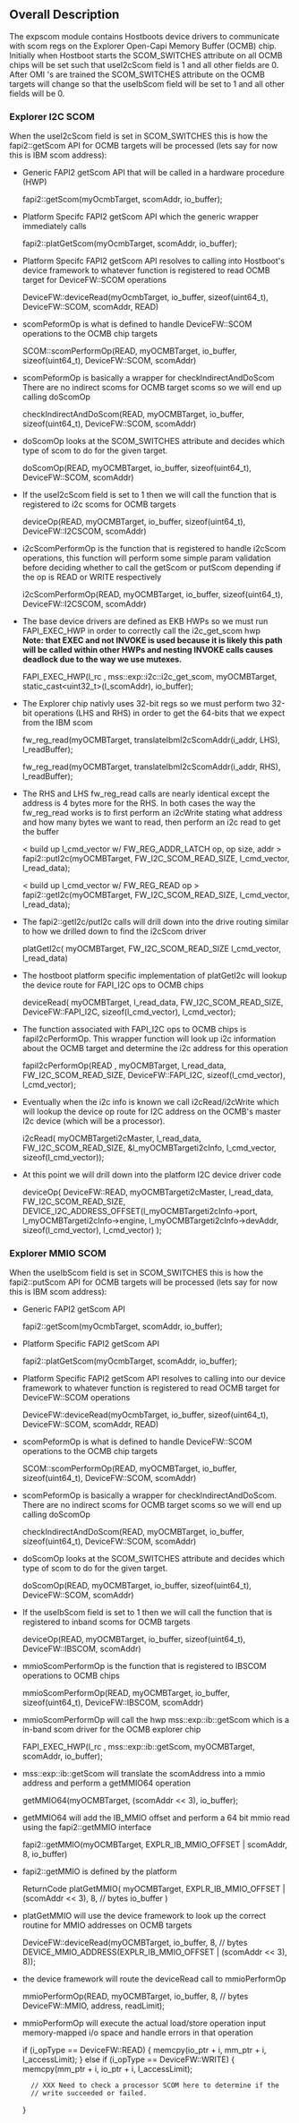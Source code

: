 ## Overall Description
The expscom module contains Hostboots device drivers to communicate with scom regs
on the Explorer Open-Capi Memory Buffer (OCMB) chip. Initially when Hostboot starts
the SCOM_SWITCHES attribute on all OCMB chips will be set such that useI2cScom field
is 1 and all other fields are 0. After OMI 's are trained the SCOM_SWITCHES attribute
on the OCMB targets will change so that the useIbScom field will be set to 1 and
all other fields will be 0.

### Explorer I2C SCOM

When the useI2cScom field is set in SCOM_SWITCHES this is how the
fapi2::getScom API for OCMB targets will be processed (lets say for now this is IBM scom address):

* Generic FAPI2 getScom API that will be called in a hardware procedure (HWP)


    fapi2::getScom(myOcmbTarget, scomAddr, io_buffer);
* Platform Specifc FAPI2 getScom API which the generic wrapper immediately calls


    fapi2::platGetScom(myOcmbTarget, scomAddr, io_buffer);
* Platform Specifc FAPI2 getScom API resolves to calling into Hostboot's device framework to whatever
function is registered to read OCMB target for DeviceFW::SCOM operations


    DeviceFW::deviceRead(myOcmbTarget, io_buffer,
                         sizeof(uint64_t), DeviceFW::SCOM,
                         scomAddr, READ)
* scomPeformOp is what is defined to handle DeviceFW::SCOM operations to the OCMB chip targets


    SCOM::scomPerformOp(READ, myOCMBTarget, io_buffer,
                        sizeof(uint64_t), DeviceFW::SCOM,
                        scomAddr)
* scomPeformOp is basically a wrapper for checkIndirectAndDoScom There are no indirect scoms for
OCMB target scoms so we will end up calling doScomOp


    checkIndirectAndDoScom(READ, myOCMBTarget, io_buffer,
                           sizeof(uint64_t), DeviceFW::SCOM,
                           scomAddr)

* doScomOp looks at the SCOM_SWITCHES attribute and decides which type of scom to do for the given target.


    doScomOp(READ, myOCMBTarget, io_buffer,
             sizeof(uint64_t), DeviceFW::SCOM,
             scomAddr)

* If the useI2cScom field is set to 1 then we will call the function that is registered to i2c scoms for OCMB targets


    deviceOp(READ, myOCMBTarget, io_buffer,
             sizeof(uint64_t), DeviceFW::I2CSCOM,
             scomAddr)

* i2cScomPerformOp is the function that is registered to handle i2cScom operations,
this function will perform some simple param validation before deciding whether to
call the getScom or putScom depending if the op is READ or WRITE respectively


    i2cScomPerformOp(READ, myOCMBTarget, io_buffer,
                     sizeof(uint64_t), DeviceFW::I2CSCOM,
                     scomAddr)

* The base device drivers are defined as EKB HWPs so we must run FAPI_EXEC_HWP in order to correctly call the i2c_get_scom hwp\
**Note: that EXEC and not INVOKE is used because it is likely this path
will be called within other HWPs and nesting INVOKE calls causes deadlock
due to the way we use mutexes.**


    FAPI_EXEC_HWP(l_rc , mss::exp::i2c::i2c_get_scom,
                  myOCMBTarget, static_cast<uint32_t>(l_scomAddr),
                  io_buffer);

* The Explorer chip nativly uses 32-bit regs so we must perform two 32-bit operations
(LHS and RHS) in order to get the 64-bits that we expect from the IBM scom


    fw_reg_read(myOCMBTarget,
                translateIbmI2cScomAddr(i_addr, LHS),
                l_readBuffer);

    fw_reg_read(myOCMBTarget,
                translateIbmI2cScomAddr(i_addr, RHS),
                l_readBuffer);

* The RHS and LHS fw_reg_read calls are nearly identical except the address is 4 bytes more
for the RHS. In both cases the way the fw_reg_read works is to first perform an i2cWrite stating
what address and how many bytes we want to read, then perform an i2c read to get the buffer


    < build up l_cmd_vector w/ FW_REG_ADDR_LATCH op, op size, addr >
    fapi2::putI2c(myOCMBTarget, FW_I2C_SCOM_READ_SIZE,
                  l_cmd_vector, l_read_data);

     < build up l_cmd_vector w/ FW_REG_READ op >
     fapi2::getI2c(myOCMBTarget, FW_I2C_SCOM_READ_SIZE,
                   l_cmd_vector, l_read_data);

* The fapi2::getI2c/putI2c calls will drill down into the drive routing similar to how we drilled down to find the i2cScom driver


    platGetI2c( myOCMBTarget, FW_I2C_SCOM_READ_SIZE
                l_cmd_vector, l_read_data)

* The hostboot platform specific implementation of platGetI2c will lookup the device route for FAPI_I2C ops to OCMB chips


    deviceRead( myOCMBTarget, l_read_data,
                FW_I2C_SCOM_READ_SIZE, DeviceFW::FAPI_I2C,
                sizeof(l_cmd_vector), l_cmd_vector);

* The function associated with FAPI_I2C ops to OCMB chips is fapiI2cPerformOp. This
wrapper function will look up i2c information about the OCMB target and determine
the i2c address for this operation


    fapiI2cPerformOp(READ , myOCMBTarget,
                     l_read_data, FW_I2C_SCOM_READ_SIZE,
                     DeviceFW::FAPI_I2C,  sizeof(l_cmd_vector),
                     l_cmd_vector);

* Eventually when the i2c info is known we call i2cRead/i2cWrite which will lookup
the device op route for I2C address on the OCMB's master I2c device (which will be a processor).


    i2cRead( myOCMBTargeti2cMaster, l_read_data,
             FW_I2C_SCOM_READ_SIZE, &l_myOCMBTargeti2cInfo,
             l_cmd_vector,  sizeof(l_cmd_vector));

* At this point we will drill down into the platform I2C device driver code


    deviceOp( DeviceFW::READ, myOCMBTargeti2cMaster,
              l_read_data, FW_I2C_SCOM_READ_SIZE,
              DEVICE_I2C_ADDRESS_OFFSET(l_myOCMBTargeti2cInfo->port,
                                        l_myOCMBTargeti2cInfo->engine,
                                        l_myOCMBTargeti2cInfo->devAddr,
                                        sizeof(l_cmd_vector),
                                        l_cmd_vector) );

### Explorer MMIO SCOM

When the useIbScom field is set in SCOM_SWITCHES this is how the fapi2::putScom API for OCMB
targets will be processed (lets say for now this is IBM scom address):

* Generic FAPI2 getScom API


    fapi2::getScom(myOcmbTarget, scomAddr, io_buffer);

* Platform Specific FAPI2 getScom API


    fapi2::platGetScom(myOcmbTarget, scomAddr, io_buffer);

* Platform Specific FAPI2 getScom API resolves to calling into our device framework to whatever
function is registered to read OCMB target for DeviceFW::SCOM operations


    DeviceFW::deviceRead(myOcmbTarget, io_buffer,
                         sizeof(uint64_t), DeviceFW::SCOM,
                         scomAddr, READ)

* scomPeformOp is what is defined to handle DeviceFW::SCOM operations to the OCMB chip targets


    SCOM::scomPerformOp(READ, myOCMBTarget, io_buffer,
                        sizeof(uint64_t), DeviceFW::SCOM,
                        scomAddr)

* scomPeformOp is basically a wrapper for checkIndirectAndDoScom. There are no indirect scoms
for OCMB target scoms so we will end up calling doScomOp


    checkIndirectAndDoScom(READ, myOCMBTarget, io_buffer,
                           sizeof(uint64_t), DeviceFW::SCOM,
                           scomAddr)

* doScomOp looks at the SCOM_SWITCHES attribute and decides which type of scom to do for the given target.


    doScomOp(READ, myOCMBTarget, io_buffer,
             sizeof(uint64_t), DeviceFW::SCOM,
             scomAddr)

* If the useIbScom field is set to 1 then we will call the function that is registered to inband scoms for OCMB targets


    deviceOp(READ, myOCMBTarget, io_buffer,
             sizeof(uint64_t), DeviceFW::IBSCOM,
             scomAddr)

* mmioScomPerformOp is the function that is registered to IBSCOM operations to OCMB chips


    mmioScomPerformOp(READ, myOCMBTarget, io_buffer,
                      sizeof(uint64_t), DeviceFW::IBSCOM,
                      scomAddr)

* mmioScomPerformOp will call the hwp mss::exp::ib::getScom which is a in-band scom driver for the OCMB explorer chip


    FAPI_EXEC_HWP(l_rc , mss::exp::ib::getScom, myOCMBTarget, scomAddr, io_buffer);

* mss::exp::ib::getScom will translate the scomAddress into a mmio address and perform a getMMIO64 operation


    getMMIO64(myOCMBTarget, (scomAddr << 3), io_buffer);

* getMMIO64 will add the IB_MMIO offset and perform a 64 bit mmio read using the fapi2::getMMIO interface


    fapi2::getMMIO(myOCMBTarget, EXPLR_IB_MMIO_OFFSET | scomAddr, 8, io_buffer)

* fapi2::getMMIO is defined by the platform


    ReturnCode platGetMMIO( myOCMBTarget,
                            EXPLR_IB_MMIO_OFFSET | (scomAddr << 3),
                            8,  // bytes
                            io_buffer )

* platGetMMIO will use the device framework to look up the correct routine for MMIO addresses on OCMB targets


    DeviceFW::deviceRead(myOCMBTarget,
                         io_buffer,
                         8,  // bytes
                         DEVICE_MMIO_ADDRESS(EXPLR_IB_MMIO_OFFSET | (scomAddr << 3), 8));


* the device framework will route the deviceRead call to mmioPerformOp


    mmioPerformOp(READ,
                  myOCMBTarget,
                  io_buffer,
                  8, // bytes
                  DeviceFW::MMIO,
                  address, readLimit);

* mmioPerformOp will execute the actual load/store operation input memory-mapped i/o
space and handle errors in that operation


    if (i_opType == DeviceFW::READ)
    {
        memcpy(io_ptr + i, mm_ptr + i, l_accessLimit);
    }
    else if (i_opType == DeviceFW::WRITE)
    {
        memcpy(mm_ptr + i, io_ptr + i, l_accessLimit);

        // XXX Need to check a processor SCOM here to determine if the
        // write succeeded or failed.
    }

